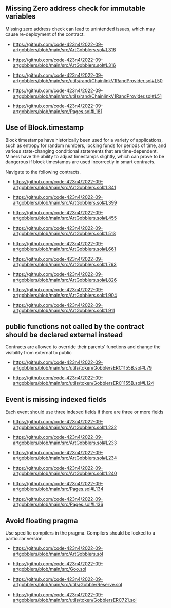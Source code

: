 ## Missing Zero address check for immutable variables

Missing zero address check can lead to unintended issues, which may cause re-deployment of the contract.
 
* https://github.com/code-423n4/2022-09-artgobblers/blob/main/src/ArtGobblers.sol#L316

* https://github.com/code-423n4/2022-09-artgobblers/blob/main/src/ArtGobblers.sol#L316

* https://github.com/code-423n4/2022-09-artgobblers/blob/main/src/utils/rand/ChainlinkV1RandProvider.sol#L50

* https://github.com/code-423n4/2022-09-artgobblers/blob/main/src/utils/rand/ChainlinkV1RandProvider.sol#L51

* https://github.com/code-423n4/2022-09-artgobblers/blob/main/src/Pages.sol#L181

## Use of Block.timestamp
    
Block timestamps have historically been used for a variety of applications, such as entropy for random numbers, locking funds for periods of time, and various state-changing conditional statements that are time-dependent. Miners have the ability to adjust timestamps slightly, which can prove to be dangerous if block timestamps are used incorrectly in smart contracts.

Navigate to the following contracts.

* https://github.com/code-423n4/2022-09-artgobblers/blob/main/src/ArtGobblers.sol#L341

* https://github.com/code-423n4/2022-09-artgobblers/blob/main/src/ArtGobblers.sol#L399

* https://github.com/code-423n4/2022-09-artgobblers/blob/main/src/ArtGobblers.sol#L455

* https://github.com/code-423n4/2022-09-artgobblers/blob/main/src/ArtGobblers.sol#L513

* https://github.com/code-423n4/2022-09-artgobblers/blob/main/src/ArtGobblers.sol#L661

* https://github.com/code-423n4/2022-09-artgobblers/blob/main/src/ArtGobblers.sol#L763

* https://github.com/code-423n4/2022-09-artgobblers/blob/main/src/ArtGobblers.sol#L826

* https://github.com/code-423n4/2022-09-artgobblers/blob/main/src/ArtGobblers.sol#L904

* https://github.com/code-423n4/2022-09-artgobblers/blob/main/src/ArtGobblers.sol#L911

## public functions not called by the contract should be declared external instead
Contracts are allowed to override their parents’ functions and change the visibility from external to public

* https://github.com/code-423n4/2022-09-artgobblers/blob/main/src/utils/token/GobblersERC1155B.sol#L79

* https://github.com/code-423n4/2022-09-artgobblers/blob/main/src/utils/token/GobblersERC1155B.sol#L124

## Event is missing indexed fields
Each event should use three indexed fields if there are three or more fields

* https://github.com/code-423n4/2022-09-artgobblers/blob/main/src/ArtGobblers.sol#L232

* https://github.com/code-423n4/2022-09-artgobblers/blob/main/src/ArtGobblers.sol#L233

* https://github.com/code-423n4/2022-09-artgobblers/blob/main/src/ArtGobblers.sol#L234

* https://github.com/code-423n4/2022-09-artgobblers/blob/main/src/ArtGobblers.sol#L240

* https://github.com/code-423n4/2022-09-artgobblers/blob/main/src/Pages.sol#L134

* https://github.com/code-423n4/2022-09-artgobblers/blob/main/src/Pages.sol#L136

## Avoid floating pragma
Use specific compilers in the pragma. Compilers should be locked to a particular version

* https://github.com/code-423n4/2022-09-artgobblers/blob/main/src/ArtGobblers.sol

* https://github.com/code-423n4/2022-09-artgobblers/blob/main/src/Goo.sol

* https://github.com/code-423n4/2022-09-artgobblers/blob/main/src/utils/GobblerReserve.sol

* https://github.com/code-423n4/2022-09-artgobblers/blob/main/src/utils/token/GobblersERC721.sol


